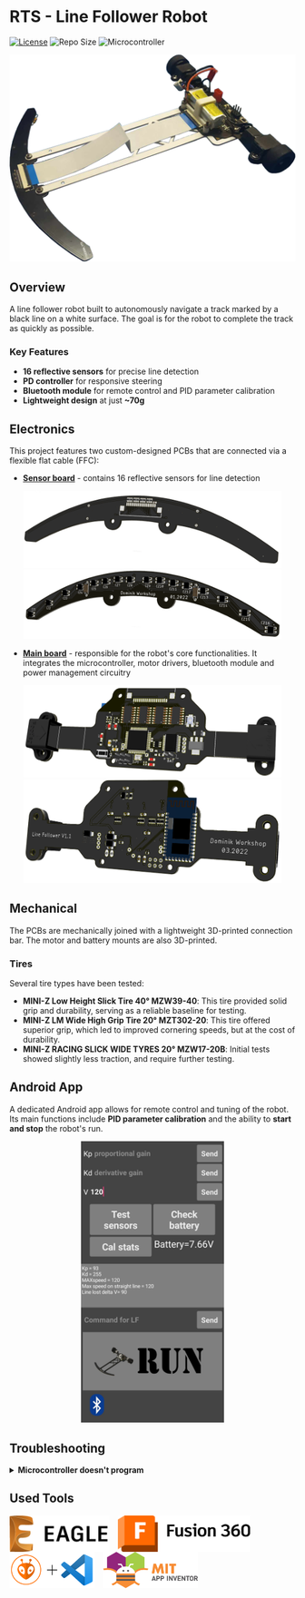 # RTS - Line Follower Robot

[![License](https://img.shields.io/github/license/Dominik-Workshop/rts)](https://github.com/Dominik-Workshop/rts/blob/main/LICENSE) ![Repo Size](https://img.shields.io/github/repo-size/Dominik-Workshop/rts)
![Microcontroller](https://img.shields.io/badge/uC-ATmega32-white)

<img src="images/pictures/LF-nb.png" alt="RTS photo">

## Overview

A line follower robot built to autonomously navigate a track marked by a black line on a white surface. The goal is for the robot to complete the track as quickly as possible.

### Key Features

- **16 reflective sensors** for precise line detection
- **PD controller** for responsive steering
- **Bluetooth module** for remote control and PID parameter calibration
- **Lightweight design** at just **~70g**

## Electronics

This project features two custom-designed PCBs that are connected via a flexible flat cable (FFC):

- [**Sensor board**](/pcb/sensor_board/) - contains 16 reflective sensors for line detection

<p align="center">
  <img src="images/renders/LF_front_PCB_top.png" width=90% alt="Sensor board render top">
  <img src="images/renders/LF_front_PCB_bottom.png" width=90% alt="Sensor board render bottom">
</p>

- [**Main board**](/pcb/main_board/) - responsible for the robot's core functionalities. It integrates the microcontroller, motor drivers, bluetooth module and power management circuitry

<p align="center">
  <img src="images/renders/LF_mainboard_PCB_top.png" width=90% alt="Main board render top">
  <img src="images/renders/LF_mainboard_PCB_bottom.png" width=90% alt="Main board render bottom">
</p>

## Mechanical

The PCBs are mechanically joined with a lightweight 3D-printed connection bar. The motor and battery mounts are also 3D-printed.

### Tires

Several tire types have been tested:

- **MINI-Z Low Height Slick Tire 40° MZW39-40**: This tire provided solid grip and durability, serving as a reliable baseline for testing.
- **MINI-Z LM Wide High Grip Tire 20° MZT302-20**: This tire offered superior grip, which led to improved cornering speeds, but at the cost of durability.
- **MINI-Z RACING SLICK WIDE TYRES 20° MZW17-20B**: Initial tests showed slightly less traction, and require further testing.

## Android App

A dedicated Android app allows for remote control and tuning of the robot. Its main functions include **PID parameter calibration** and the ability to **start and stop** the robot's run.

<div align="center">
  <img src="images/screenshots/Android_app_set.jpg" width=50% alt="Android app screenshot showing PID settings.">
</div>

## Troubleshooting

<details>
<summary><b>Microcontroller doesn't program</b></summary>

Make sure that the fusebits are set as bellow:
<img src="images/screenshots/atmega_fuses.png" alt="Fuse Bits Settings">
</details>

## Used Tools

<img src="images/logos/Eagle.png" align="center" height="64" alt="Eagle logo"> &nbsp;&nbsp;
<img src="images/logos/Fusion-360.png" align="center" height="64" alt="Fusion 360 logo"> &nbsp;&nbsp;
<img src="images/logos/Platformio_vscode.png" align="center" height="64" alt="PlatformIO logo"> &nbsp;&nbsp;
<img src="images/logos/MIT_app_inventor.png" align="center" height="64" alt="MIT App Inventor logo">
